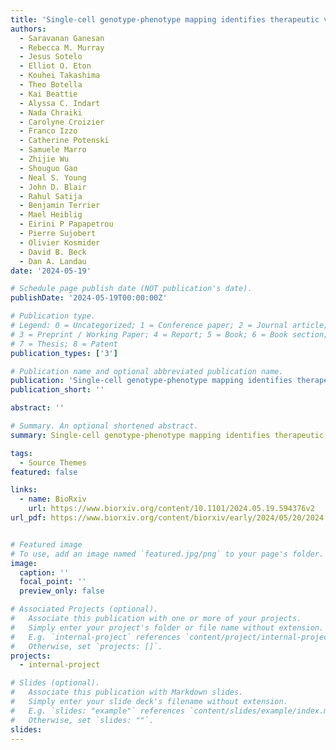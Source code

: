 ```yaml
---
title: 'Single-cell genotype-phenotype mapping identifies therapeutic vulnerabilities in VEXAS syndrome'
authors:
  - Saravanan Ganesan
  - Rebecca M. Murray
  - Jesus Sotelo
  - Elliot O. Eton
  - Kouhei Takashima
  - Theo Botella
  - Kai Beattie
  - Alyssa C. Indart
  - Nada Chraiki
  - Carolyne Croizier
  - Franco Izzo
  - Catherine Potenski
  - Samuele Marro
  - Zhijie Wu
  - Shouguo Gao
  - Neal S. Young
  - John D. Blair
  - Rahul Satija
  - Benjamin Terrier
  - Mael Heiblig
  - Eirini P Papapetrou
  - Pierre Sujobert
  - Olivier Kosmider
  - David B. Beck
  - Dan A. Landau
date: '2024-05-19'

# Schedule page publish date (NOT publication's date).
publishDate: '2024-05-19T00:00:00Z'

# Publication type.
# Legend: 0 = Uncategorized; 1 = Conference paper; 2 = Journal article;
# 3 = Preprint / Working Paper; 4 = Report; 5 = Book; 6 = Book section;
# 7 = Thesis; 8 = Patent
publication_types: ['3']

# Publication name and optional abbreviated publication name.
publication: 'Single-cell genotype-phenotype mapping identifies therapeutic vulnerabilities in VEXAS syndrome'
publication_short: ''

abstract: ''

# Summary. An optional shortened abstract.
summary: Single-cell genotype-phenotype mapping identifies therapeutic vulnerabilities in VEXAS syndrome <span style="background-color: #007bff; color: white; padding: 2px 8px; border-radius: 4px; font-size: 0.8em; font-weight: bold;">Phospho-seq</span>

tags:
  - Source Themes
featured: false

links:
  - name: BioRxiv
    url: https://www.biorxiv.org/content/10.1101/2024.05.19.594376v2
url_pdf: https://www.biorxiv.org/content/biorxiv/early/2024/05/20/2024.05.19.594376.full.pdf


# Featured image
# To use, add an image named `featured.jpg/png` to your page's folder.
image:
  caption: ''
  focal_point: ''
  preview_only: false

# Associated Projects (optional).
#   Associate this publication with one or more of your projects.
#   Simply enter your project's folder or file name without extension.
#   E.g. `internal-project` references `content/project/internal-project/index.md`.
#   Otherwise, set `projects: []`.
projects:
  - internal-project

# Slides (optional).
#   Associate this publication with Markdown slides.
#   Simply enter your slide deck's filename without extension.
#   E.g. `slides: "example"` references `content/slides/example/index.md`.
#   Otherwise, set `slides: ""`.
slides:
---
```


